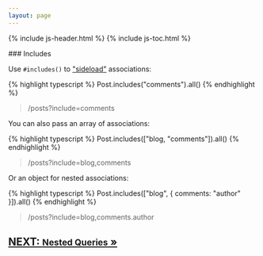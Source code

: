 ```yaml
---
layout: page
---
```


{% include js-header.html %}
{% include js-toc.html %}

<div markdown="1" class="col-md-8 col-md-offset-1">
### Includes

Use `#includes()` to ["sideload"](http://jsonapi.org/format/#fetching-includes) associations:

{% highlight typescript %}
Post.includes("comments").all()
{% endhighlight %}
<blockquote class="url">
  <p>/posts?include=comments</p>
</blockquote>

You can also pass an array of associations:

{% highlight typescript %}
Post.includes(["blog, "comments"]).all()
{% endhighlight %}
<blockquote class="url">
  <p>/posts?include=blog,comments</p>
</blockquote>

Or an object for nested associations:

{% highlight typescript %}
Post.includes(["blog", { comments: "author" }]).all()
{% endhighlight %}
<blockquote class="url">
  <p>/posts?include=blog,comments.author</p>
</blockquote>

<div class="clearfix">
  <h2 id="next">
    <a href="{{site.github.url}}/js/reads/nested-queries">
      NEXT:
      <small>Nested Queries</small>
      &raquo;
    </a>
  </h2>
</div>
